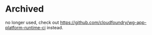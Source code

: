 # Archived

no longer used, check out https://github.com/cloudfoundry/wg-app-platform-runtime-ci instead.
